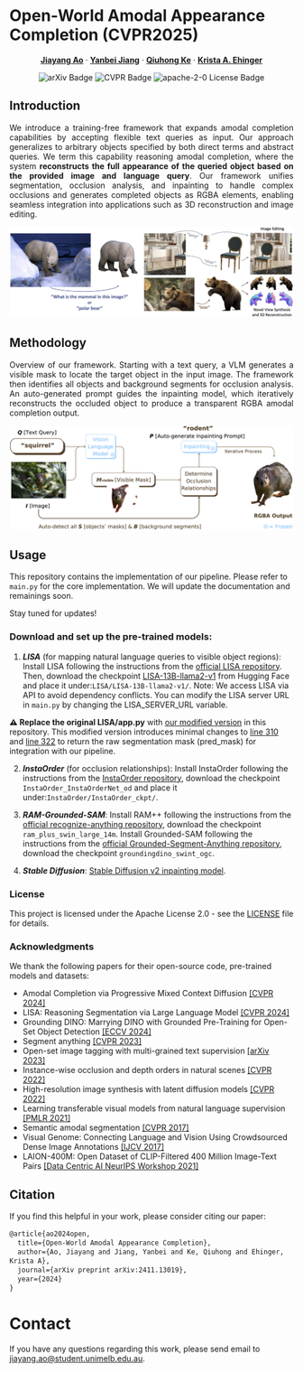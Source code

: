 # Open-World Amodal Appearance Completion (CVPR2025)

<p align="center">
  <p align="center" margin-bottom="0px">
    <a href="https://jiayangao.github.io/"><strong>Jiayang Ao</strong></a>
    ·
    <a href="https://cis.unimelb.edu.au/research/artificial-intelligence/ai-students/artificial-intelligence/yanbei-jiang"><strong>Yanbei Jiang</strong></a>
    ·
    <a href="https://research.monash.edu/en/persons/qiuhong-ke/"><strong>Qiuhong Ke</strong></a>
    ·
    <a href="http://www.kehinger.com/"><strong>Krista A. Ehinger</strong></a>
    <p align="center">
    <a href="https://arxiv.org/abs/2411.13019" style="text-decoration:none;">
      <img src="https://img.shields.io/badge/arXiv-2411.13019-b31b1b.svg" alt="arXiv Badge">
    </a>
    <a href="https://cvpr.thecvf.com/Conferences/2025/AcceptedPapers" style="text-decoration:none;">
      <img src="https://img.shields.io/badge/Pub-CVPR'25-blue" alt="CVPR Badge">
    </a>
    <a href="https://opensource.org/license/apache-2-0" style="text-decoration:none;">
      <img src="https://img.shields.io/badge/License-Apache 2.0-yellow.svg" alt="apache-2-0 License Badge">
    </a>
  </p>
</p>

## Introduction
<p align="justify">
We introduce a training-free framework that expands amodal completion capabilities by accepting flexible text queries as input. Our approach generalizes to arbitrary objects specified by both direct terms and abstract queries. We term this capability reasoning amodal completion, where the system <strong>reconstructs the full appearance of the queried object based on the provided image and language query</strong>. Our framework unifies segmentation, occlusion analysis, and inpainting to handle complex occlusions and generates completed objects as RGBA elements, enabling seamless integration into applications such as 3D reconstruction and image editing.
</p>


![](figure/intro.png)

## Methodology
<p align="justify">
Overview of our framework. Starting with a text query, a VLM generates a visible mask to locate the target object in the input image. The framework then identifies all objects and background segments for occlusion analysis. An auto-generated prompt guides the inpainting model, which iteratively reconstructs the occluded object to produce a transparent RGBA amodal completion output.
</p>

![](figure/method.png)


## Usage

This repository contains the implementation of our pipeline. Please refer to `main.py` for the core implementation. We will update the documentation and remainings soon.

Stay tuned for updates!

### Download and set up the pre-trained models:

1. ***LISA*** (for mapping natural language queries to visible object regions): Install LISA following the instructions from the [official LISA repository](https://github.com/dvlab-research/LISA). Then, download the checkpoint [LISA-13B-llama2-v1](https://huggingface.co/xinlai/LISA-13B-llama2-v1) from Hugging Face and place it under:`LISA/LISA-13B-llama2-v1/`. Note: We access LISA via API to avoid dependency conflicts. You can modify the LISA server URL in `main.py` by changing the LISA_SERVER_URL variable.

**⚠️ Replace the original LISA/app.py**  with [our modified version](https://github.com/saraao/amodal/blob/main/LISA/app.py) in this repository. This modified version introduces minimal changes to [line 310](https://github.com/saraao/amodal/blob/main/LISA/app.py#L310) and [line 322](https://github.com/saraao/amodal/blob/main/LISA/app.py#L322) to return the raw segmentation mask (pred_mask) for integration with our pipeline.

2. ***InstaOrder*** (for occlusion relationships): Install InstaOrder following the instructions from the [InstaOrder repository](https://github.com/POSTECH-CVLab/InstaOrder), download the checkpoint `InstaOrder_InstaOrderNet_od` and place it under:`InstaOrder/InstaOrder_ckpt/`.

3. ***RAM-Grounded-SAM***: Install RAM++ following the instructions from the [official recognize-anything repository](https://github.com/xinyu1205/recognize-anything), download the checkpoint `ram_plus_swin_large_14m`. Install Grounded-SAM following the instructions from the [official Grounded-Segment-Anything repository](https://github.com/IDEA-Research/Grounded-Segment-Anything), download the checkpoint `groundingdino_swint_ogc`.

4. ***Stable Diffusion***: [Stable Diffusion v2 inpainting model](https://huggingface.co/stabilityai/stable-diffusion-2-inpainting).

### License

This project is licensed under the Apache License 2.0 - see the [LICENSE](https://github.com/saraao/amodal/blob/main/LICENSE) file for details.

### Acknowledgments

We thank the following papers for their open-source code, pre-trained models and datasets:
- Amodal Completion via Progressive Mixed Context Diffusion [[CVPR 2024]](https://github.com/k8xu/amodal)
- LISA: Reasoning Segmentation via Large Language Model [[CVPR 2024]](https://github.com/dvlab-research/LISA)  
- Grounding DINO: Marrying DINO with Grounded Pre-Training for Open-Set Object Detection [[ECCV 2024]](https://github.com/IDEA-Research/GroundingDINO)
- Segment anything [[CVPR 2023]](https://github.com/facebookresearch/segment-anything)
- Open-set image tagging with multi-grained text supervision [[arXiv 2023]](https://github.com/xinyu1205/recognize-anything)
- Instance-wise occlusion and depth orders in natural scenes [[CVPR 2022]](https://github.com/POSTECH-CVLab/InstaOrder)
- High-resolution image synthesis with latent diffusion models [[CVPR 2022]](https://openaccess.thecvf.com/content/CVPR2022/papers/Rombach_High-Resolution_Image_Synthesis_With_Latent_Diffusion_Models_CVPR_2022_paper.pdf)
- Learning transferable visual models from natural language supervision [[PMLR 2021]](https://proceedings.mlr.press/v139/radford21a/radford21a.pdf)
- Semantic amodal segmentation [[CVPR 2017]](https://openaccess.thecvf.com/content_cvpr_2017/papers/Zhu_Semantic_Amodal_Segmentation_CVPR_2017_paper.pdf)
- Visual Genome: Connecting Language and Vision Using Crowdsourced Dense Image Annotations [[IJCV 2017]](https://dl.acm.org/doi/10.1007/s11263-016-0981-7)
- LAION-400M: Open Dataset of CLIP-Filtered 400 Million Image-Text Pairs [[Data Centric AI NeurIPS Workshop 2021]](https://laion.ai/blog/laion-400-open-dataset/)

## Citation

If you find this helpful in your work, please consider citing our paper:
```
@article{ao2024open,
  title={Open-World Amodal Appearance Completion},
  author={Ao, Jiayang and Jiang, Yanbei and Ke, Qiuhong and Ehinger, Krista A},
  journal={arXiv preprint arXiv:2411.13019},
  year={2024}
}
```

# Contact
If you have any questions regarding this work, please send email to jiayang.ao@student.unimelb.edu.au.
